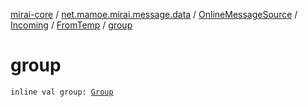 [mirai-core](../../../../index.md) / [net.mamoe.mirai.message.data](../../../index.md) / [OnlineMessageSource](../../index.md) / [Incoming](../index.md) / [FromTemp](index.md) / [group](./group.md)

# group

`inline val group: `[`Group`](../../../../net.mamoe.mirai.contact/-group/index.md)